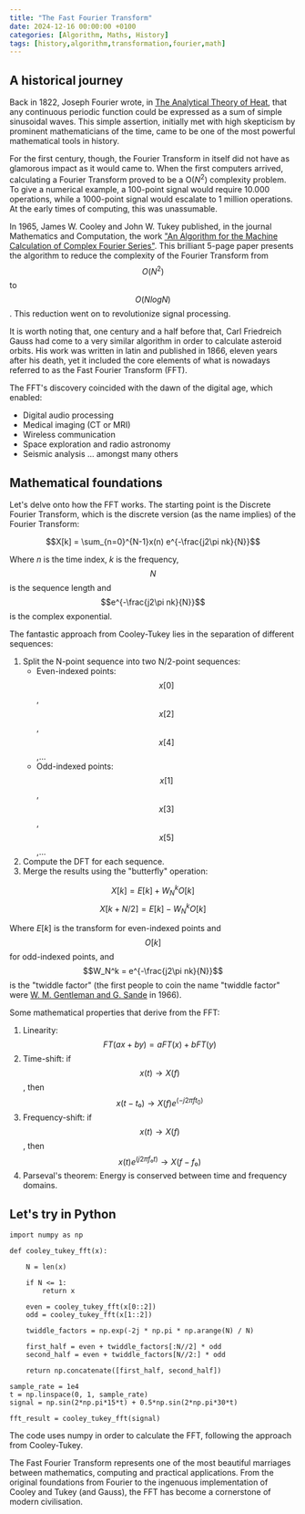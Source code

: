 ```yaml
---
title: "The Fast Fourier Transform"
date: 2024-12-16 00:00:00 +0100
categories: [Algorithm, Maths, History]
tags: [history,algorithm,transformation,fourier,math]
---
```


## A historical journey

Back in 1822, Joseph Fourier wrote, in [The Analytical Theory of Heat](https://books.google.de/books?hl=ca&lr=&id=-N8EAAAAYAAJ&oi=fnd&pg=PR2&dq=the+analytical+theory+of+heat&ots=SqseOECCRG&sig=ySp560OEWuzFranr_Qa31utV0Yg&redir_esc=y#v=onepage&q=the%20analytical%20theory%20of%20heat&f=false), that any continuous periodic function could be expressed as a sum of simple sinusoidal waves. This simple assertion, initially met with high skepticism by prominent mathematicians of the time, came to be one of the most powerful mathematical tools in history. 

For the first century, though, the Fourier Transform in itself did not have as glamorous impact as it would came to. When the first computers arrived, calculating a Fourier Transform proved to be a O($N^2$) complexity problem. To give a numerical example, a 100-point signal would require 10.000 operations, while a 1000-point signal would escalate to 1 million operations. At the early times of computing, this was unassumable. 

In 1965, James W. Cooley and John W. Tukey published, in the journal Mathematics and Computation, the work ["An Algorithm for the Machine Calculation of Complex Fourier Series"](https://www.jstor.org/stable/2003354?casa_token=Lu-JDVq8qF4AAAAA%3AyWjI0ZYpUSQXLmjg0P8LLVmQDvlvb9Q-g29qAJ2QMD6o4RczrLP1s9dJEy1Z7e26GNfvk8Lrulm4Wu49ucWh1qPBQJg5h-NRBHAnqKHd_-ggyLT202ZF). This brilliant 5-page paper presents the algorithm to reduce the complexity of the Fourier Transform from $$O(N^2)$$ to $$O(NlogN)$$. This reduction went on to revolutionize signal processing. 

It is worth noting that, one century and a half before that, Carl Friedreich Gauss had come to a very similar algorithm in order to calculate asteroid orbits. His work was written in latin and published in 1866, eleven years after his death, yet it included the core elements of what is nowadays referred to as the Fast Fourier Transform (FFT). 

The FFT's discovery coincided with the dawn of the digital age, which enabled: 
- Digital audio processing
- Medical imaging (CT or MRI)
- Wireless communication
- Space exploration and radio astronomy
- Seismic analysis
... amongst many others

## Mathematical foundations

Let's delve onto how the FFT works. The starting point is the Discrete Fourier Transform, which is the discrete version (as the name implies) of the Fourier Transform: 

$$X[k] = \sum_{n=0}^{N-1}x(n) e^{-\frac{j2\pi nk}{N}}$$

Where $n$ is the time index, $k$ is the frequency, $$N$$ is the sequence length and $$e^{-\frac{j2\pi nk}{N}}$$ is the complex exponential.

The fantastic approach from Cooley-Tukey lies in the separation of different sequences: 
1. Split the N-point sequence into two N/2-point sequences:
    - Even-indexed points: $$x[0]$$,$$x[2]$$,$$x[4]$$,...
    - Odd-indexed points:  $$x[1]$$,$$x[3]$$,$$x[5]$$,...
2. Compute the DFT for each sequence.
3. Merge the results using the "butterfly" operation: 

$$
X[k] = E[k] + W_N^k O[k]$$
$$
X[k+N/2] = E[k] - W_N^k O[k]
$$

Where $E[k]$ is the transform for even-indexed points and $$O[k]$$ for odd-indexed points, and $$W_N^k = e^{-\frac{j2\pi nk}{N}}$$ is the "twiddle factor" (the first people to coin the name "twiddle factor" were [W. M. Gentleman and G. Sande](https://dl.acm.org/doi/10.1145/1464291.1464352) in 1966).

Some mathematical properties that derive from the FFT: 
1. Linearity: $$FT(ax + by) = aFT(x) + bFT(y)$$
2. Time-shift: if $$x(t) → X(f)$$, then $$x(t-t₀) → X(f)e^{(-j2πft_0)}$$
3. Frequency-shift: if $$x(t) → X(f)$$, then $$x(t)e^{(j2πf₀t)} → X(f-f₀)$$
4. Parseval's theorem: Energy is conserved between time and frequency domains.

## Let's try in Python

```
import numpy as np

def cooley_tukey_fft(x):

    N = len(x)

    if N <= 1:
        return x

    even = cooley_tukey_fft(x[0::2])
    odd = cooley_tukey_fft(x[1::2])

    twiddle_factors = np.exp(-2j * np.pi * np.arange(N) / N)

    first_half = even + twiddle_factors[:N//2] * odd
    second_half = even + twiddle_factors[N//2:] * odd

    return np.concatenate([first_half, second_half])

sample_rate = 1e4
t = np.linspace(0, 1, sample_rate)
signal = np.sin(2*np.pi*15*t) + 0.5*np.sin(2*np.pi*30*t)

fft_result = cooley_tukey_fft(signal)
```
The code uses numpy in order to calculate the FFT, following the approach from Cooley-Tukey. 

The Fast Fourier Transform represents one of the most beautiful marriages between mathematics, computing and practical applications. From the original foundations from Fourier to the ingenuous implementation of Cooley and Tukey (and Gauss), the FFT has become a cornerstone of modern civilisation. 